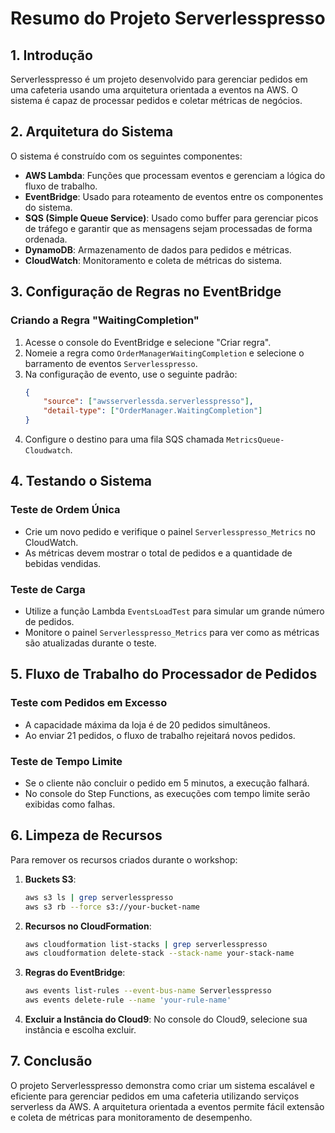 
# Resumo do Projeto Serverlesspresso

## 1. Introdução
Serverlesspresso é um projeto desenvolvido para gerenciar pedidos em uma cafeteria usando uma arquitetura orientada a eventos na AWS. O sistema é capaz de processar pedidos e coletar métricas de negócios.

## 2. Arquitetura do Sistema
O sistema é construído com os seguintes componentes:
- **AWS Lambda**: Funções que processam eventos e gerenciam a lógica do fluxo de trabalho.
- **EventBridge**: Usado para roteamento de eventos entre os componentes do sistema.
- **SQS (Simple Queue Service)**: Usado como buffer para gerenciar picos de tráfego e garantir que as mensagens sejam processadas de forma ordenada.
- **DynamoDB**: Armazenamento de dados para pedidos e métricas.
- **CloudWatch**: Monitoramento e coleta de métricas do sistema.

## 3. Configuração de Regras no EventBridge
### Criando a Regra "WaitingCompletion"
1. Acesse o console do EventBridge e selecione "Criar regra".
2. Nomeie a regra como `OrderManagerWaitingCompletion` e selecione o barramento de eventos `Serverlesspresso`.
3. Na configuração de evento, use o seguinte padrão:
   ```json
   {
       "source": ["awsserverlessda.serverlesspresso"],
       "detail-type": ["OrderManager.WaitingCompletion"]
   }
   ```
4. Configure o destino para uma fila SQS chamada `MetricsQueue-Cloudwatch`.

## 4. Testando o Sistema
### Teste de Ordem Única
- Crie um novo pedido e verifique o painel `Serverlesspresso_Metrics` no CloudWatch.
- As métricas devem mostrar o total de pedidos e a quantidade de bebidas vendidas.

### Teste de Carga
- Utilize a função Lambda `EventsLoadTest` para simular um grande número de pedidos.
- Monitore o painel `Serverlesspresso_Metrics` para ver como as métricas são atualizadas durante o teste.

## 5. Fluxo de Trabalho do Processador de Pedidos
### Teste com Pedidos em Excesso
- A capacidade máxima da loja é de 20 pedidos simultâneos.
- Ao enviar 21 pedidos, o fluxo de trabalho rejeitará novos pedidos.

### Teste de Tempo Limite
- Se o cliente não concluir o pedido em 5 minutos, a execução falhará.
- No console do Step Functions, as execuções com tempo limite serão exibidas como falhas.

## 6. Limpeza de Recursos
Para remover os recursos criados durante o workshop:
1. **Buckets S3**: 
   ```bash
   aws s3 ls | grep serverlesspresso
   aws s3 rb --force s3://your-bucket-name
   ```
2. **Recursos no CloudFormation**:
   ```bash
   aws cloudformation list-stacks | grep serverlesspresso
   aws cloudformation delete-stack --stack-name your-stack-name
   ```
3. **Regras do EventBridge**:
   ```bash
   aws events list-rules --event-bus-name Serverlesspresso
   aws events delete-rule --name 'your-rule-name'
   ```
4. **Excluir a Instância do Cloud9**: No console do Cloud9, selecione sua instância e escolha excluir.

## 7. Conclusão
O projeto Serverlesspresso demonstra como criar um sistema escalável e eficiente para gerenciar pedidos em uma cafeteria utilizando serviços serverless da AWS. A arquitetura orientada a eventos permite fácil extensão e coleta de métricas para monitoramento de desempenho.
